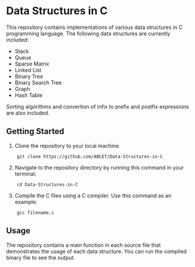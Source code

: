 # Data Structures in C

This repository contains implementations of various data structures in C programming language. The following data structures are currently included:

- Stack
- Queue
- Sparse Matrix
- Linked List
- Binary Tree
- Binary Search  Tree
- Graph
- Hash Table

Sorting algorithms and convertion of infix to prefix and postfix expressions are also included.

## Getting Started

1. Clone the repository to your local machine.
``````
    git clone https://github.com/ABCET/Data-Structures-in-C
``````
2. Navigate to the repository directory by running this command in your terminal:
``````
    cd Data-Structures-in-C
``````
3. Compile the C files using a C compiler. Use this command as an example:
``````
    gcc filename.c
``````
## Usage
The repository contains a main function in each source file that demonstrates the usage of each data structure. You can run the compiled binary file to see the output.





